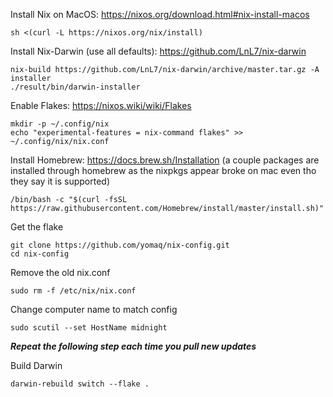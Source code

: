 Install Nix on MacOS:
https://nixos.org/download.html#nix-install-macos
```
sh <(curl -L https://nixos.org/nix/install)
```
Install Nix-Darwin (use all defaults):
https://github.com/LnL7/nix-darwin
```
nix-build https://github.com/LnL7/nix-darwin/archive/master.tar.gz -A installer
./result/bin/darwin-installer
```
Enable Flakes:
https://nixos.wiki/wiki/Flakes
```
mkdir -p ~/.config/nix
echo "experimental-features = nix-command flakes" >> ~/.config/nix/nix.conf
```
Install Homebrew: https://docs.brew.sh/Installation
(a couple packages are installed through homebrew as the nixpkgs appear broke on mac even tho they say it is supported)
```
/bin/bash -c "$(curl -fsSL https://raw.githubusercontent.com/Homebrew/install/master/install.sh)"
```
Get the flake
```
git clone https://github.com/yomaq/nix-config.git
cd nix-config
```
Remove the old nix.conf 
```
sudo rm -f /etc/nix/nix.conf
```
Change computer name to match config
```
sudo scutil --set HostName midnight
```
***Repeat the following step each time you pull new updates***

Build Darwin
```
darwin-rebuild switch --flake .
```
